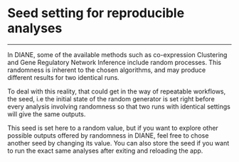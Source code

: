# Seed setting for reproducible analyses

---

In DIANE, some of the available methods such as co-expression Clustering and Gene Regulatory Network Inference include random processes. This randomness is inherent to the chosen algorithms, and may produce different results for two identical runs.

To deal with this reality, that could get in the way of repeatable workflows, the seed, i.e the initial state of the random generator is set right before every analysis involving randomness so that two runs with identical settings will give the same outputs.

This seed is set here to a random value, but if you want to explore other possible outputs offered by randomness in DIANE, feel free to chose another seed by changing its value. You can also store the seed if you want to run the exact same analyses after exiting and reloading the app.
